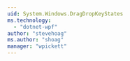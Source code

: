 ```yaml
---
uid: System.Windows.DragDropKeyStates
ms.technology: 
  - "dotnet-wpf"
author: "stevehoag"
ms.author: "shoag"
manager: "wpickett"
---
```

